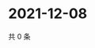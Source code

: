 # 2021-12-08

共 0 条

<!-- BEGIN WEIBO -->
<!-- 最后更新时间 Wed Dec 08 2021 00:23:36 GMT+0800 (China Standard Time) -->

<!-- END WEIBO -->
